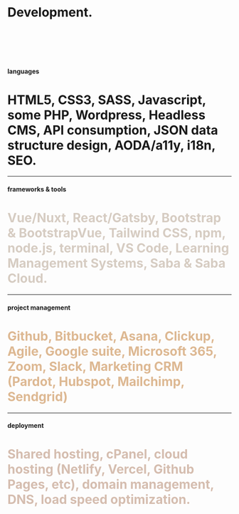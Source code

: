 <div class="container p-5">

<h1 class="display-1 lh-1 ls-1 fw-900">Development.</h1>

<br /> 
<br /> 

<img src="https://picsum.photos/1200/500?random=2" class="w-100 rounded-5 img-full" alt="">

<br />
<br />
<br />

<!-- <h1 class="display-1 lh-1 ls-1 fw-bold min-vh-50">I design and build user interfaces, websites, CMSs/blogs, and mobile applications. <span style="color: #9C6644">Years of design and development have given me a practical & functional understanding of UX. <span style="color: grey">I merge user input, stakeholder requirements, and information architecture into working prototypes for live applications.</span> </span> I create custom images and graphics, backgrounds, logos, and use a variety of libraries to source project specific icons. <span style="color: #B08968">I also have significant experience sourcing and selecting imagery that is ideally suited to a specific brand.</span></h1> -->

<h4 class='fw-bold'>languages</h4>
<h1 class="display-1 lh-1 ls-1 fw-bold min-vh-50">HTML5, CSS3, SASS, Javascript, some PHP, Wordpress, Headless CMS, API consumption, JSON data structure design, AODA/a11y, i18n, SEO.</h1>

<hr class='my-4' />

<h4 class='fw-bold'>frameworks & tools</h4>
<h1 class="display-1 lh-1 ls-1 fw-bold min-vh-50"><span style="color: #D6CCC2">Vue/Nuxt, React/Gatsby, Bootstrap & BootstrapVue, Tailwind CSS, npm, node.js, terminal, VS Code, Learning Management Systems, Saba & Saba Cloud.</h1>

<hr class='my-4' />

<h4 class='fw-bold'>project management</h4>
<h1 class="display-1 lh-1 ls-1 fw-bold min-vh-50" style="color: #DDB892">Github, Bitbucket, Asana, Clickup, Agile, Google suite, Microsoft 365, Zoom, Slack, Marketing CRM (Pardot, Hubspot, Mailchimp, Sendgrid)</h1>

<hr class='my-4' />

<h4 class='fw-bold'>deployment</h4>
<h1 class="display-1 lh-1 ls-1 fw-bold min-vh-50"><span style="color: #D5BDAF">Shared hosting, cPanel, cloud hosting (Netlify, Vercel, Github Pages, etc), domain management, DNS, load speed optimization.</span></h1>


</div>